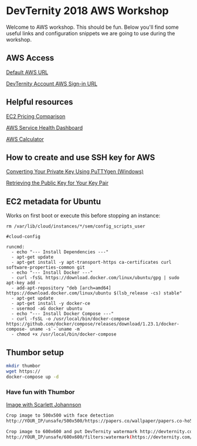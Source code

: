 # DevTernity 2018 AWS Workshop

Welcome to AWS workshop. This should be fun. Below you'll find some useful links and configuration snippets we are going to use during the workshop.

## AWS Access

[Default AWS URL](https://aws.amazon.com)

[DevTernity Account AWS Sign-in URL](https://devternity2018.signin.aws.amazon.com/console)

## Helpful resources

[EC2 Pricing Comparison](http://ec2pricing.net/)

[AWS Service Health Dashboard](https://status.aws.amazon.com/)

[AWS Calculator](https://calculator.s3.amazonaws.com/index.html)

## How to create and use SSH key for AWS

[Converting Your Private Key Using PuTTYgen (Windows)](https://docs.aws.amazon.com/AWSEC2/latest/UserGuide/putty.html#putty-private-key)

[Retrieving the Public Key for Your Key Pair](https://docs.aws.amazon.com/AWSEC2/latest/UserGuide/ec2-key-pairs.html#retrieving-the-public-key)

## EC2 metadata for Ubuntu

Works on first boot or execute this before stopping an instance:

 `rm /var/lib/cloud/instances/*/sem/config_scripts_user`

```cloud-init
#cloud-config

runcmd:
  - echo "--- Install Dependencies ---"
  - apt-get update
  - apt-get install -y apt-transport-https ca-certificates curl software-properties-common git
  - echo "--- Install Docker ---"
  - curl -fsSL https://download.docker.com/linux/ubuntu/gpg | sudo apt-key add -
  - add-apt-repository "deb [arch=amd64] https://download.docker.com/linux/ubuntu $(lsb_release -cs) stable"
  - apt-get update
  - apt-get install -y docker-ce
  - usermod -aG docker ubuntu
  - echo "--- Install Docker Compose ---"
  - curl -fsSL -o /usr/local/bin/docker-compose https://github.com/docker/compose/releases/download/1.23.1/docker-compose-`uname -s`-`uname -m`
  - chmod +x /usr/local/bin/docker-compose
```

## Thumbor setup

```bash
mkdir thumbor
wget https://
docker-compose up -d
```

### Have fun with Thumbor

[Image with Scarlett Johannson](https://papers.co/wallpaper/papers.co-ho52-scarlett-johansson-girl-film-sexy-hero-33-iphone6-wallpaper.jpg)

```bash
Crop image to 500x500 with face detection
http://YOUR_IP/unsafe/500x500/https://papers.co/wallpaper/papers.co-ho52-scarlett-johansson-girl-film-sexy-hero-33-iphone6-wallpaper.jpg

Crop image to 600x600 and put DevTernity watermark http://devternity.com/images/logo_2017.png
http://YOUR_IP/unsafe/600x600/filters:watermark(https://devternity.com/images/logo_2017.png,300,-30,50)/https://papers.co/wallpaper/papers.co-ho52-scarlett-johansson-girl-film-sexy-hero-33-iphone6-wallpaper.jpg
```